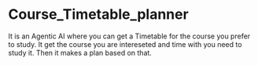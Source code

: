 # Course_Timetable_planner
It is an Agentic AI where you can get a Timetable for the course you prefer to study. It get the course you are intereseted and time with you need to study it. Then it makes a plan based on that. 
